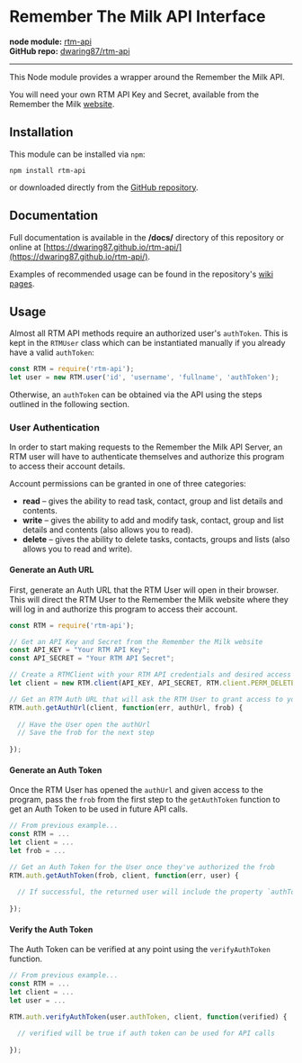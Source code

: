 Remember The Milk API Interface
===============================

**node module:** [rtm-api](https://www.npmjs.com/package/rtm-api)  
**GitHub repo:** [dwaring87/rtm-api](https://github.com/dwaring87/rtm-api)

---

This Node module provides a wrapper around the Remember the Milk API.

You will need your own RTM API Key and Secret, available from the Remember the 
Milk [website](https://www.rememberthemilk.com/services/api/keys.rtm).


## Installation

This module can be installed via `npm`:

```
npm install rtm-api
```

or downloaded directly from the [GitHub repository](https://github.com/dwaring87/rtm-api).


## Documentation

Full documentation is available in the **/docs/** directory of this repository or 
online at [https://dwaring87.github.io/rtm-api/](https://dwaring87.github.io/rtm-api/).

Examples of recommended usage can be found in the repository's [wiki pages](https://github.com/dwaring87/rtm-api/wiki).


## Usage

Almost all RTM API methods require an authorized user's `authToken`.  This is 
kept in the `RTMUser` class which can be instantiated manually if you already 
have a valid `authToken`:

```javascript
const RTM = require('rtm-api');
let user = new RTM.user('id', 'username', 'fullname', 'authToken');
``` 

Otherwise, an `authToken` can be obtained via the API using the steps outlined 
in the following section.


### User Authentication

In order to start making requests to the Remember the Milk API Server, an RTM 
user will have to authenticate themselves and authorize this program to access 
their account details.

Account permissions can be granted in one of three categories:

  - **read** – gives the ability to read task, contact, group and list details and contents.
  - **write** – gives the ability to add and modify task, contact, group and list details and contents (also allows you to read).
  - **delete** – gives the ability to delete tasks, contacts, groups and lists (also allows you to read and write).


#### Generate an Auth URL

First, generate an Auth URL that the RTM User will open in their browser.  This 
will direct the RTM User to the Remember the Milk website where they will log in 
and authorize this program to access their account.

```javascript
const RTM = require('rtm-api');

// Get an API Key and Secret from the Remember the Milk website
const API_KEY = "Your RTM API Key";
const API_SECRET = "Your RTM API Secret";

// Create a RTMClient with your RTM API credentials and desired access level
let client = new RTM.client(API_KEY, API_SECRET, RTM.client.PERM_DELETE);

// Get an RTM Auth URL that will ask the RTM User to grant access to your client
RTM.auth.getAuthUrl(client, function(err, authUrl, frob) {
  
  // Have the User open the authUrl
  // Save the frob for the next step
  
});
```

#### Generate an Auth Token

Once the RTM User has opened the `authUrl` and given access to the program, 
pass the `frob` from the first step to the `getAuthToken` function to 
get an Auth Token to be used in future API calls.

```javascript
// From previous example...
const RTM = ...
let client = ...
let frob = ...

// Get an Auth Token for the User once they've authorized the frob
RTM.auth.getAuthToken(frob, client, function(err, user) {
  
  // If successful, the returned user will include the property `authToken`
  
});
```

#### Verify the Auth Token

The Auth Token can be verified at any point using the `verifyAuthToken` function.

```javascript
// From previous example...
const RTM = ...
let client = ...
let user = ...

RTM.auth.verifyAuthToken(user.authToken, client, function(verified) {
  
  // verified will be true if auth token can be used for API calls
  
});
```